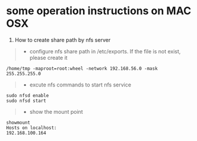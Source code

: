 # some operation instructions on MAC OSX

1. How to create share path by nfs server

>* configure nfs share path in /etc/exports. If the file is not exist, please create it

    /home/tmp -maproot=root:wheel -network 192.168.56.0 -mask 255.255.255.0

>* excute nfs commands to start nfs service

    sudo nfsd enable
    sudo nfsd start

>* show the mount point

    showmount
    Hosts on localhost:
    192.168.100.164
